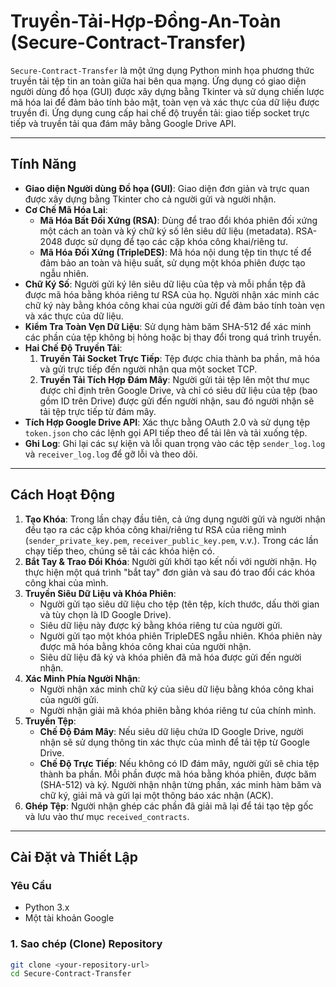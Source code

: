 # Truyền-Tải-Hợp-Đồng-An-Toàn (Secure-Contract-Transfer)

`Secure-Contract-Transfer` là một ứng dụng Python minh họa phương thức truyền tải tệp tin an toàn giữa hai bên qua mạng. Ứng dụng có giao diện người dùng đồ họa (GUI) được xây dựng bằng Tkinter và sử dụng chiến lược mã hóa lai để đảm bảo tính bảo mật, toàn vẹn và xác thực của dữ liệu được truyền đi. Ứng dụng cung cấp hai chế độ truyền tải: giao tiếp socket trực tiếp và truyền tải qua đám mây bằng Google Drive API.

---

## Tính Năng

* **Giao diện Người dùng Đồ họa (GUI)**: Giao diện đơn giản và trực quan được xây dựng bằng Tkinter cho cả người gửi và người nhận.
* **Cơ Chế Mã Hóa Lai**:
    * **Mã Hóa Bất Đối Xứng (RSA)**: Dùng để trao đổi khóa phiên đối xứng một cách an toàn và ký chữ ký số lên siêu dữ liệu (metadata). RSA-2048 được sử dụng để tạo các cặp khóa công khai/riêng tư.
    * **Mã Hóa Đối Xứng (TripleDES)**: Mã hóa nội dung tệp tin thực tế để đảm bảo an toàn và hiệu suất, sử dụng một khóa phiên được tạo ngẫu nhiên.
* **Chữ Ký Số**: Người gửi ký lên siêu dữ liệu của tệp và mỗi phần tệp đã được mã hóa bằng khóa riêng tư RSA của họ. Người nhận xác minh các chữ ký này bằng khóa công khai của người gửi để đảm bảo tính toàn vẹn và xác thực của dữ liệu.
* **Kiểm Tra Toàn Vẹn Dữ Liệu**: Sử dụng hàm băm SHA-512 để xác minh các phần của tệp không bị hỏng hoặc bị thay đổi trong quá trình truyền.
* **Hai Chế Độ Truyền Tải**:
    1.  **Truyền Tải Socket Trực Tiếp**: Tệp được chia thành ba phần, mã hóa và gửi trực tiếp đến người nhận qua một socket TCP.
    2.  **Truyền Tải Tích Hợp Đám Mây**: Người gửi tải tệp lên một thư mục được chỉ định trên Google Drive, và chỉ có siêu dữ liệu của tệp (bao gồm ID trên Drive) được gửi đến người nhận, sau đó người nhận sẽ tải tệp trực tiếp từ đám mây.
* **Tích Hợp Google Drive API**: Xác thực bằng OAuth 2.0 và sử dụng tệp `token.json` cho các lệnh gọi API tiếp theo để tải lên và tải xuống tệp.
* **Ghi Log**: Ghi lại các sự kiện và lỗi quan trọng vào các tệp `sender_log.log` và `receiver_log.log` để gỡ lỗi và theo dõi.

---

## Cách Hoạt Động

1.  **Tạo Khóa**: Trong lần chạy đầu tiên, cả ứng dụng người gửi và người nhận đều tạo ra các cặp khóa công khai/riêng tư RSA của riêng mình (`sender_private_key.pem`, `receiver_public_key.pem`, v.v.). Trong các lần chạy tiếp theo, chúng sẽ tải các khóa hiện có.
2.  **Bắt Tay & Trao Đổi Khóa**: Người gửi khởi tạo kết nối với người nhận. Họ thực hiện một quá trình "bắt tay" đơn giản và sau đó trao đổi các khóa công khai của mình.
3.  **Truyền Siêu Dữ Liệu và Khóa Phiên**:
    * Người gửi tạo siêu dữ liệu cho tệp (tên tệp, kích thước, dấu thời gian và tùy chọn là ID Google Drive).
    * Siêu dữ liệu này được ký bằng khóa riêng tư của người gửi.
    * Người gửi tạo một khóa phiên TripleDES ngẫu nhiên. Khóa phiên này được mã hóa bằng khóa công khai của người nhận.
    * Siêu dữ liệu đã ký và khóa phiên đã mã hóa được gửi đến người nhận.
4.  **Xác Minh Phía Người Nhận**:
    * Người nhận xác minh chữ ký của siêu dữ liệu bằng khóa công khai của người gửi.
    * Người nhận giải mã khóa phiên bằng khóa riêng tư của chính mình.
5.  **Truyền Tệp**:
    * **Chế Độ Đám Mây**: Nếu siêu dữ liệu chứa ID Google Drive, người nhận sẽ sử dụng thông tin xác thực của mình để tải tệp từ Google Drive.
    * **Chế Độ Trực Tiếp**: Nếu không có ID đám mây, người gửi sẽ chia tệp thành ba phần. Mỗi phần được mã hóa bằng khóa phiên, được băm (SHA-512) và ký. Người nhận nhận từng phần, xác minh hàm băm và chữ ký, giải mã và gửi lại một thông báo xác nhận (ACK).
6.  **Ghép Tệp**: Người nhận ghép các phần đã giải mã lại để tái tạo tệp gốc và lưu vào thư mục `received_contracts`.

---

## Cài Đặt và Thiết Lập

### Yêu Cầu

* Python 3.x
* Một tài khoản Google

### 1. Sao chép (Clone) Repository

```bash
git clone <your-repository-url>
cd Secure-Contract-Transfer
